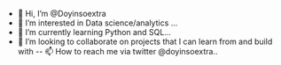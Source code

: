 - 👋 Hi, I’m @Doyinsoextra
- 👀 I’m interested in Data science/analytics ...
- 🌱 I’m currently learning Python and SQL...
- 💞️ I’m looking to collaborate on projects that I can learn from and build with
-- 📫 How to reach me via twitter @doyinsoextra..

<!---
Doyinsoextra/Doyinsoextra is a ✨ special ✨ repository because its `README.md` (this file) appears on your GitHub profile.
You can click the Preview link to take a look at your changes.
--->
